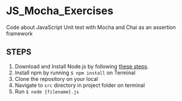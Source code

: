 # JS_Mocha_Exercises
Code about JavaScript Unit test with Mocha and Chai as an assertion framework
## STEPS

1. Download and Install Node.js by following [these steps](https://www.guru99.com/download-install-node-js.html).
2. Install npm by running `$ npm install` on Terminal
3. Clone the repository on your local
4. Navigate to `src` directory in project folder on terminal
6. Run `$ node {filename}.js`
